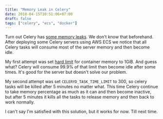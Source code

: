 ```yaml
---
title: "Memory Leak in Celery"
date: 2018-04-15T10:51:06+07:00
draft: false
tags: ["celery", "ecs", "docker"]
---
```


Turn out Celery has [some memory leaks][1]. We don't know that beforehand.
After deploying some Celery servers using AWS ECS we notice that all Celery
tasks will consume most of the server memory and then become idle.

My first attempt was set [hard limit][2] for container memory to 1GiB. And
guess what? Celery will consume 99.9% of that limit then become idle after
some times. It's good for the server but doesn't solve our problem.

My second attempt was set `CELERYD_TASK_TIME_LIMIT` to 300, so celery tasks
will be killed after 5 minutes no matter what. This time Celery continue to
take memory percentage as much as it can and then become inactive, but after
5 minutes it kills all the tasks to release memory and then back to work
normally.

I can't say I'm satisfied with this solution, but it works for now. Till next
time.




[1]: https://github.com/celery/celery/issues/1427
[2]: https://docs.aws.amazon.com/AmazonECS/latest/developerguide/task_definition_parameters.html
